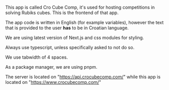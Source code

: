 This app is called Cro Cube Comp, it's used for hosting competitions in solving Rubiks cubes. This is the frontend of that app.

The app code is written in English (for example variables), however the text that is provided to the user **has** to be in Croatian language.

We are using latest version of Next.js and css modules for styling.

Always use typescript, unless specifically asked to not do so.

We use tabwidth of 4 spaces.

As a package manager, we are using pnpm.

The server is located on "https://api.crocubecomp.com/" while this app is located on "https://www.crocubecomp.com/"
